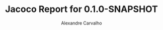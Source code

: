 ---
title: Jacoco Report for 0.1.0-SNAPSHOT
author: Alexandre Carvalho
menu_title: 0.1.0-SNAPSHOT
category: jacoco_reports
layout: iframe
iframe_url: /docs/0.1.0-SNAPSHOT/site/jacoco/index.html
order: 4
---